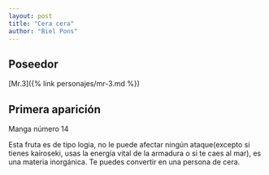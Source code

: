 ```yaml
---
layout: post
title: "Cera cera"
author: "Biel Pons"
---
```


## Poseedor

[Mr.3]({% link personajes/mr-3.md %})

## Primera aparición

Manga número 14

Esta fruta es de tipo logia, no le puede afectar ningún ataque(excepto si tienes kairoseki, usas la energía vital de la armadura o si te caes al mar), es una materia inorgánica. Te puedes convertir en una persona de cera.
